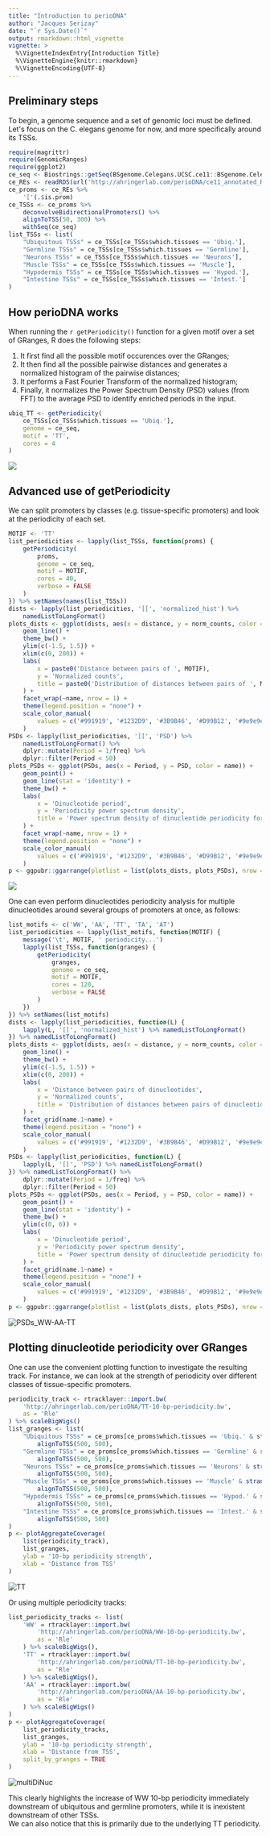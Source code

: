 ```yaml
---
title: "Introduction to perioDNA"
author: "Jacques Serizay"
date: "`r Sys.Date()`"
output: rmarkdown::html_vignette
vignette: >
  %\VignetteIndexEntry{Introduction Title}
  %\VignetteEngine{knitr::rmarkdown}
  %\VignetteEncoding{UTF-8}
---
```


## Preliminary steps
To begin, a genome sequence and a set of genomic loci must be defined. Let's 
focus on the C. elegans genome for now, and more specifically around its TSSs. 

```r
require(magrittr)
require(GenomicRanges)
require(ggplot2)
ce_seq <- Biostrings::getSeq(BSgenome.Celegans.UCSC.ce11::BSgenome.Celegans.UCSC.ce11)
ce_REs <- readRDS(url('http://ahringerlab.com/perioDNA/ce11_annotated_REs.rds'))
ce_proms <- ce_REs %>% 
    '['(.$is.prom) 
ce_TSSs <- ce_proms %>% 
    deconvolveBidirectionalPromoters() %>% 
    alignToTSS(50, 300) %>%
    withSeq(ce_seq)
list_TSSs <- list(
    "Ubiquitous TSSs" = ce_TSSs[ce_TSSs$which.tissues == 'Ubiq.'],
    "Germline TSSs" = ce_TSSs[ce_TSSs$which.tissues == 'Germline'], 
    "Neurons TSSs" = ce_TSSs[ce_TSSs$which.tissues == 'Neurons'], 
    "Muscle TSSs" = ce_TSSs[ce_TSSs$which.tissues == 'Muscle'], 
    "Hypodermis TSSs" = ce_TSSs[ce_TSSs$which.tissues == 'Hypod.'], 
    "Intestine TSSs" = ce_TSSs[ce_TSSs$which.tissues == 'Intest.']
)
```

## How perioDNA works

When running the `r getPeriodicity()` function for a given motif over a set of 
GRanges, R does the following steps: 

1. It first find all the possible motif occurences over the GRanges;  
2. It then find all the possible pairwise distances and generates a normalized 
histogram of the pairwise distances;  
3. It performs a Fast Fourier Transform of the normalized histogram; 
4. Finally, it normalizes the Power Spectrum Density (PSD) values (from FFT) to 
the average PSD to identify enriched periods in the input. 

```r
ubiq_TT <- getPeriodicity(
    ce_TSSs[ce_TSSs$which.tissues == 'Ubiq.'], 
    genome = ce_seq, 
    motif = 'TT', 
    cores = 4
)
``` 

![](../examples/png/ubiquitous-promoters_TT-periodicity.png)

## Advanced use of getPeriodicity

We can split promoters by classes (e.g. tissue-specific promoters) and 
look at the periodicity of each set. 

```r    
MOTIF <- 'TT'
list_periodicities <- lapply(list_TSSs, function(proms) {
    getPeriodicity(
        proms, 
        genome = ce_seq,
        motif = MOTIF, 
        cores = 40, 
        verbose = FALSE
    )
}) %>% setNames(names(list_TSSs))
dists <- lapply(list_periodicities, '[[', 'normalized_hist') %>% 
    namedListToLongFormat()
plots_dists <- ggplot(dists, aes(x = distance, y = norm_counts, color = name)) + 
    geom_line() +
    theme_bw() + 
    ylim(c(-1.5, 1.5)) +
    xlim(c(0, 200)) +
    labs(
        x = paste0('Distance between pairs of ', MOTIF), 
        y = 'Normalized counts', 
        title = paste0('Distribution of distances between pairs of ', MOTIF)
    ) + 
    facet_wrap(~name, nrow = 1) + 
    theme(legend.position = "none") + 
    scale_color_manual(
        values = c('#991919', '#1232D9', '#3B9B46', '#D99B12', '#9e9e9e', '#D912D4')
    )
PSDs <- lapply(list_periodicities, '[[', 'PSD') %>% 
    namedListToLongFormat() %>% 
    dplyr::mutate(Period = 1/freq) %>% 
    dplyr::filter(Period < 50)
plots_PSDs <- ggplot(PSDs, aes(x = Period, y = PSD, color = name)) + 
    geom_point() + 
    geom_line(stat = 'identity') +
    theme_bw() + 
    labs(
        x = 'Dinucleotide period', 
        y = 'Periodicity power spectrum density', 
        title = 'Power spectrum density of dinucleotide periodicity for different classes of promoters'
    ) + 
    facet_wrap(~name, nrow = 1) + 
    theme(legend.position = "none") + 
    scale_color_manual(
        values = c('#991919', '#1232D9', '#3B9B46', '#D99B12', '#9e9e9e', '#D912D4')
    )
p <- ggpubr::ggarrange(plotlist = list(plots_dists, plots_PSDs), nrow = 2, ncol = 1)
```

![](../examples/png/TT_tissue-specific-classes.png)

One can even perform dinucleotides periodicity analysis for multiple 
dinucleotides around several groups of promoters at once, as follows: 

```r
list_motifs <- c('WW', 'AA', 'TT', 'TA', 'AT')
list_periodicities <- lapply(list_motifs, function(MOTIF) {
    message('\t', MOTIF, ' periodicity...')
    lapply(list_TSSs, function(granges) {
        getPeriodicity(
            granges, 
            genome = ce_seq,
            motif = MOTIF,
            cores = 120, 
            verbose = FALSE
        )
    })
}) %>% setNames(list_motifs)
dists <- lapply(list_periodicities, function(L) {
    lapply(L, '[[', 'normalized_hist') %>% namedListToLongFormat()
}) %>% namedListToLongFormat()
plots_dists <- ggplot(dists, aes(x = distance, y = norm_counts, color = name)) + 
    geom_line() +
    theme_bw() + 
    ylim(c(-1.5, 1.5)) +
    xlim(c(0, 200)) +
    labs(
        x = 'Distance between pairs of dinucleotides', 
        y = 'Normalized counts', 
        title = 'Distribution of distances between pairs of dinucleotides'
    ) + 
    facet_grid(name.1~name) + 
    theme(legend.position = "none") + 
    scale_color_manual(
        values = c('#991919', '#1232D9', '#3B9B46', '#D99B12', '#9e9e9e', '#D912D4')
    )
PSDs <- lapply(list_periodicities, function(L) {
    lapply(L, '[[', 'PSD') %>% namedListToLongFormat()
}) %>% namedListToLongFormat() %>% 
    dplyr::mutate(Period = 1/freq) %>% 
    dplyr::filter(Period < 50)
plots_PSDs <- ggplot(PSDs, aes(x = Period, y = PSD, color = name)) + 
    geom_point() + 
    geom_line(stat = 'identity') +
    theme_bw() + 
    ylim(c(0, 6)) + 
    labs(
        x = 'Dinucleotide period', 
        y = 'Periodicity power spectrum density', 
        title = 'Power spectrum density of dinucleotide periodicity for different classes of promoters'
    ) + 
    facet_grid(name.1~name) + 
    theme(legend.position = "none") + 
    scale_color_manual(
        values = c('#991919', '#1232D9', '#3B9B46', '#D99B12', '#9e9e9e', '#D912D4')
    )
p <- ggpubr::ggarrange(plotlist = list(plots_dists, plots_PSDs), nrow = 2, ncol = 1)
```

![PSDs_WW-AA-TT](../examples/png/dinucleotides-PSDs_WW-AA-TT-TA-AT.png)

## Plotting dinucleotide periodicity over GRanges

One can use the convenient plotting function to investigate the resulting track. 
For instance, we can look at the strength of periodicity over different classes 
of tissue-specific promoters. 

```r
periodicity_track <- rtracklayer::import.bw(
    'http://ahringerlab.com/perioDNA/TT-10-bp-periodicity.bw',
    as = 'Rle'
) %>% scaleBigWigs()
list_granges <- list(
    "Ubiquitous TSSs" = ce_proms[ce_proms$which.tissues == 'Ubiq.' & strand(ce_proms) == '+'] %>% 
        alignToTSS(500, 500),
    "Germline TSSs" = ce_proms[ce_proms$which.tissues == 'Germline' & strand(ce_proms) == '+'] %>% 
        alignToTSS(500, 500), 
    "Neurons TSSs" = ce_proms[ce_proms$which.tissues == 'Neurons' & strand(ce_proms) == '+'] %>% 
        alignToTSS(500, 500), 
    "Muscle TSSs" = ce_proms[ce_proms$which.tissues == 'Muscle' & strand(ce_proms) == '+'] %>% 
        alignToTSS(500, 500), 
    "Hypodermis TSSs" = ce_proms[ce_proms$which.tissues == 'Hypod.' & strand(ce_proms) == '+'] %>% 
        alignToTSS(500, 500), 
    "Intestine TSSs" = ce_proms[ce_proms$which.tissues == 'Intest.' & strand(ce_proms) == '+'] %>% 
        alignToTSS(500, 500)
)
p <- plotAggregateCoverage(
    list(periodicity_track), 
    list_granges, 
    ylab = '10-bp periodicity strength', 
    xlab = 'Distance from TSS'
)
```

![TT](../examples/png/TT-10bp-periodicity_tissue-spe-TSSs.png)

Or using multiple periodicity tracks: 

```r
list_periodicity_tracks <- list(
    'WW' = rtracklayer::import.bw(
        'http://ahringerlab.com/perioDNA/WW-10-bp-periodicity.bw',
        as = 'Rle'
    ) %>% scaleBigWigs(),
    'TT' = rtracklayer::import.bw(
        'http://ahringerlab.com/perioDNA/TT-10-bp-periodicity.bw',
        as = 'Rle'
    ) %>% scaleBigWigs(),
    'AA' = rtracklayer::import.bw(
        'http://ahringerlab.com/perioDNA/AA-10-bp-periodicity.bw',
        as = 'Rle'
    ) %>% scaleBigWigs()
)
p <- plotAggregateCoverage(
    list_periodicity_tracks, 
    list_granges, 
    ylab = '10-bp periodicity strength', 
    xlab = 'Distance from TSS', 
    split_by_granges = TRUE
)
```

![multiDiNuc](../examples/png/dinucleotides-10bp-periodicity_nuc-occ_tissue-spe-TSSs.png)

This clearly highlights the increase of WW 10-bp periodicity immediately 
downstream of ubiquitous and germline promoters, while it is 
inexistent downstream of other TSSs.  
We can also notice that this is primarily due to the underlying TT periodicity.